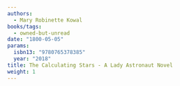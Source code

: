 ```yaml
---
authors:
  - Mary Robinette Kowal
books/tags:
  - owned-but-unread
date: "1800-05-05"
params:
  isbn13: "9780765378385"
  year: "2018"
title: The Calculating Stars - A Lady Astronaut Novel
weight: 1
---
```


<!--more-->
